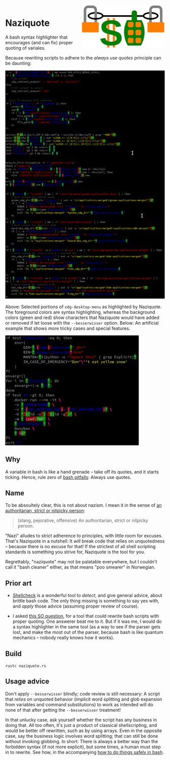 <img src="img/logo.png" align="right"/>

Naziquote
=========

A bash syntax highlighter that encourages (and can fix) proper quoting of variales.

Because rewriting scripts to adhere to the *always use quotes* principle can be daunting:

![real-world example](img/ex-realworld.png)

Above: Selected portions of `xdg-desktop-menu` as highlighted by Naziquote.
The foreground colors are syntax highlighting, whereas the background colors
(green and red) show characters that Naziquote would have added or removed
if let loose with the `--besserwisser` option.
Below: An artificial example that shows more tricky cases and special features.

![artificial example](img/ex-artificial.png)

Why
---

A variable in bash is like a hand grenade – take off its quotes, and it starts ticking. Hence, rule zero of [bash pitfalls][1]: Always use quotes.

Name
----

To be absoultely clear, this is not about nazism.
I mean it in the sense of [an authoritarian, strict or nitpicky person](4):

> (slang, pejorative, offensive) An authoritarian, strict or nitpicky person.

"Nazi" alludes to strict adherence to principles, with little room for excuses.
That's Naziquote in a nutshell:
It *will* break code that relies on unquotedness – because there is no excuse for that!
If the strictest of all shell scripting standards is something you strive for,
Naziquote is the tool for you.

Regrettably, "naziquote" may not be palatable everywhere,
but I couldn't call it "bash cleaner" either, as that means "poo smearer" in Norwegian.

Prior art
---------

* [Shellcheck][2] is a wonderful tool to *detect*, and give general advice, about brittle bash code. The only thing missing is something to say yes with, and *apply* those advice (assuming proper review of course).

* I asked [this SO question][3], for a tool that could rewrite bash scripts with proper quoting. One answerer beat me to it. But if it was me, I would do a syntax highlighter in the same tool (as a way to see if the parser gets lost, and make the most out of the parser, because bash is like quantum mechanics – nobody really knows how it works).

Build
-----

    rustc naziquote.rs

Usage advice
------------

Don't apply `--besserwisser` blindly; code review is still necessary: A script that *relies* on unquoted behavior (implicit word splitting and glob expansion from variables and command substitutions) to work as intended will do none of that after getting the `--besserwisser` treatment!

In that unlucky case, ask yourself whether the script has any business in doing that. All too often, it's just a product of classical shellscripting, and would be better off rewritten, such as by using arrays. Even in the opposite case, say the business logic involves word splitting; that can still be done without invoking globbing. In short: There is always a better way than the forbidden syntax (if not more explicit), but some times, a human must step in to rewrite. See how, in the accompanying [how to do things safely in bash](how_to_do_things_safely_in_bash.md).

[1]: http://mywiki.wooledge.org/BashPitfalls
[2]: https://www.shellcheck.net/
[3]: http://stackoverflow.com/questions/41104131/tool-to-automatically-rewrite-a-bash-script-with-proper-quoting
[4]: https://en.wiktionary.org/wiki/nazi#Dutch
